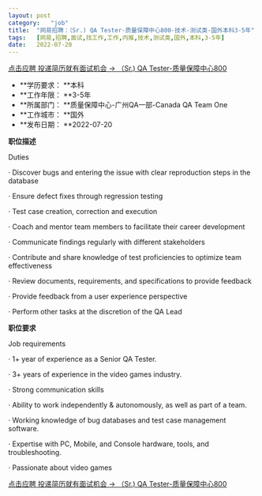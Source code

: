 ```yaml
---
layout:	post
category:	"job"
title:	"网易招聘：（Sr.) QA Tester-质量保障中心800-技术-测试类-国外本科3-5年"
tags:	[网易,招聘,面试,找工作,工作,内推,技术,测试类,国外,本科,3-5年]
date:	2022-07-20
---
```


[点击应聘 投递简历就有面试机会 ->  （Sr.) QA Tester-质量保障中心800](http://mobile.bole.netease.com/bole/boleDetail?id=41456&employeeId=346f03c3cda5f04c&key=all)



- **学历要求： **本科
- **工作年限： **3-5年
- **所属部门： **质量保障中心-广州QA一部-Canada QA Team One
- **工作城市： **国外
- **发布日期： **2022-07-20



**职位描述**

Duties



·       Discover bugs and entering the issue with clear reproduction steps in the database



·       Ensure defect fixes through regression testing



·       Test case creation, correction and execution



·       Coach and mentor team members to facilitate their career development



·       Communicate findings regularly with different stakeholders



·       Contribute and share knowledge of test proficiencies to optimize team effectiveness



·       Review documents, requirements, and specifications to provide feedback



·       Provide feedback from a user experience perspective



·       Perform other tasks at the discretion of the QA Lead



**职位要求**

Job requirements



·       1+ year of experience as a Senior QA Tester.



·       3+ years of experience in the video games industry.



·       Strong communication skills



·       Ability to work independently &amp; autonomously, as well as part of a team.



·       Working knowledge of bug databases and test case management software.



·       Expertise with PC, Mobile, and Console hardware, tools, and troubleshooting.



·       Passionate about video games



[点击应聘 投递简历就有面试机会 ->  （Sr.) QA Tester-质量保障中心800](http://mobile.bole.netease.com/bole/boleDetail?id=41456&employeeId=346f03c3cda5f04c&key=all)
